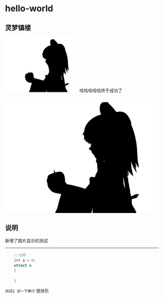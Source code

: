 # hello-world
## 灵梦镇楼
<img whith="240" height="180" src="https://github.com/Mqy2000/hello-world/blob/master/cover.jpg">
<tr>
哇哈哈哈哈终于成功了<tr>
    
![2333](https://github.com/Mqy2000/hello-world/blob/master/cover.jpg)<tr>
## 说明

新增了图片显示的测试<tr>
***
```c
    //注释
    int a = 0;
    struct a
    {

    }
```

`
测试2
试一下换行
`
很快乐<tr>

